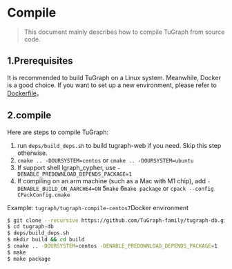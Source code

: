 # Compile

> This document mainly describes how to compile TuGraph from source code.

## 1.Prerequisites

It is recommended to build TuGraph on a Linux system. Meanwhile, Docker is a good choice. If you want to set up a new environment, please refer to [Dockerfile](../1.installation/3.docker-deployment.md)。

## 2.compile

Here are steps to compile TuGraph:

1. run `deps/build_deps.sh` to build tugraph-web if you need. Skip this step otherwise.
2. `cmake .. -DOURSYSTEM=centos` or `cmake .. -DOURSYSTEM=ubuntu`
3. If support shell lgraph_cypher, use `-DENABLE_PREDOWNLOAD_DEPENDS_PACKAGE=1`
4. If compiling on an arm machine (such as a Mac with M1 chip), add `-DENABLE_BUILD_ON_AARCH64=ON`
5`make`
6`make package` or `cpack --config CPackConfig.cmake`

Example:
`tugraph/tugraph-compile-centos7`Docker environment

```bash
$ git clone --recursive https://github.com/TuGraph-family/tugraph-db.git
$ cd tugraph-db
$ deps/build_deps.sh
$ mkdir build && cd build
$ cmake .. -DOURSYSTEM=centos -DENABLE_PREDOWNLOAD_DEPENDS_PACKAGE=1
$ make
$ make package
```
